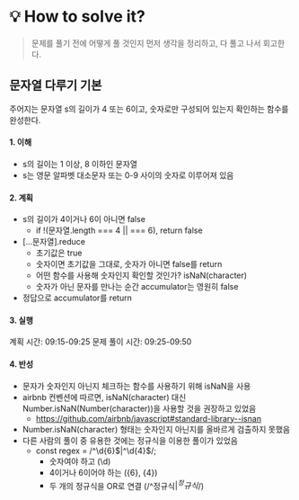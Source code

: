 # 💡 How to solve it?
> 문제를 풀기 전에 어떻게 풀 것인지 먼저 생각을 정리하고, 다 풀고 나서 회고한다.

## 문자열 다루기 기본
주어지는 문자열 s의 길이가 4 또는 6이고, 숫자로만 구성되어 있는지 확인하는 함수를 완성한다.

#### 1. 이해
- s의 길이는 1 이상, 8 이하인 문자열
- s는 영문 알파벳 대소문자 또는 0-9 사이의 숫자로 이루어져 있음

#### 2. 계획
- s의 길이가 4이거나 6이 아니면 false
  - if !(문자열.length === 4 || === 6), return false
- [...문자열].reduce
  - 초기값은 true
  - 숫자이면 초기값을 그대로, 숫자가 아니면 false를 return
  - 어떤 함수를 사용해 숫자인지 확인할 것인가? isNaN(character)
  - 숫자가 아닌 문자를 만나는 순간 accumulator는 영원히 false
- 정답으로 accumulator를 return

#### 3. 실행
계획 시간: 09:15-09:25
문제 풀이 시간: 09:25-09:50

#### 4. 반성
- 문자가 숫자인지 아닌지 체크하는 함수를 사용하기 위해 isNaN을 사용
- airbnb 컨벤션에 따르면, isNaN(character) 대신
  Number.isNaN(Number(character))을 사용할 것을 권장하고 있었음
  - https://github.com/airbnb/javascript#standard-library--isnan
- Number.isNaN(character) 형태는 숫자인지 아닌지를 올바르게 검출하지 못했음
- 다른 사람의 풀이 중 유용한 것에는 정규식을 이용한 풀이가 있었음
  - const regex = /^\d{6}$|^\d{4}$/;
    - 숫자여야 하고 (\d)
    - 4이거나 6이어야 하는 ({6}, {4})
    - 두 개의 정규식을 OR로 연결 (/^정규식$|^정규식$/)
